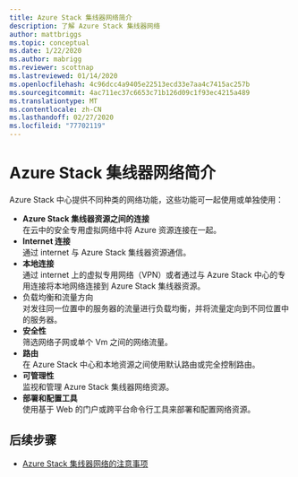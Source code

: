 ```yaml
---
title: Azure Stack 集线器网络简介
description: 了解 Azure Stack 集线器网络
author: mattbriggs
ms.topic: conceptual
ms.date: 1/22/2020
ms.author: mabrigg
ms.reviewer: scottnap
ms.lastreviewed: 01/14/2020
ms.openlocfilehash: 4c96dcc4a9405e22513ecd33e7aa4c7415ac257b
ms.sourcegitcommit: 4ac711ec37c6653c71b126d09c1f93ec4215a489
ms.translationtype: MT
ms.contentlocale: zh-CN
ms.lasthandoff: 02/27/2020
ms.locfileid: "77702119"
---
```

# <a name="introduction-to-azure-stack-hub-networking"></a>Azure Stack 集线器网络简介

Azure Stack 中心提供不同种类的网络功能，这些功能可一起使用或单独使用：

- **Azure Stack 集线器资源之间的连接**  
    在云中的安全专用虚拟网络中将 Azure 资源连接在一起。
- **Internet 连接**  
    通过 internet 与 Azure Stack 集线器资源通信。
- **本地连接**  
    通过 internet 上的虚拟专用网络（VPN）或者通过与 Azure Stack 中心的专用连接将本地网络连接到 Azure Stack 集线器资源。
- 负载均衡和流量方向  
    对发往同一位置中的服务器的流量进行负载均衡，并将流量定向到不同位置中的服务器。
- **安全性**  
    筛选网络子网或单个 Vm 之间的网络流量。
- **路由**  
    在 Azure Stack 中心和本地资源之间使用默认路由或完全控制路由。
- **可管理性**  
    监视和管理 Azure Stack 集线器网络资源。
- **部署和配置工具**  
    使用基于 Web 的门户或跨平台命令行工具来部署和配置网络资源。


## <a name="next-steps"></a>后续步骤

* [Azure Stack 集线器网络的注意事项](azure-stack-network-differences.md)